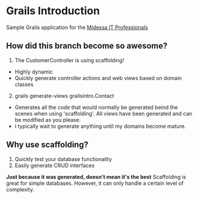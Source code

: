 # Grails Introduction
Sample Grails application for the [Midessa IT Professionals](https://www.facebook.com/groups/891487920891644/)

## How did this branch become so awesome?
1. The CustomerController is using scaffolding!
  * Highly dynamic
  * Quickly generate controller actions and web views based on domain classes

2. grails generate-views grailsintro.Contact
  * Generates all the code that would normally be generated beind the scenes when using 'scaffolding'. All views have been generated and can be modified as you please.
  * I typically wait to generate anything until my domains become mature.

## Why use scaffolding?
1. Quickly test your database functionality
2. Easily generate CRUD interfaces

**Just because it was generated, doesn't mean it's the best**
Scaffolding is great for simple databases. However, it can only handle a certain level of complexity.
